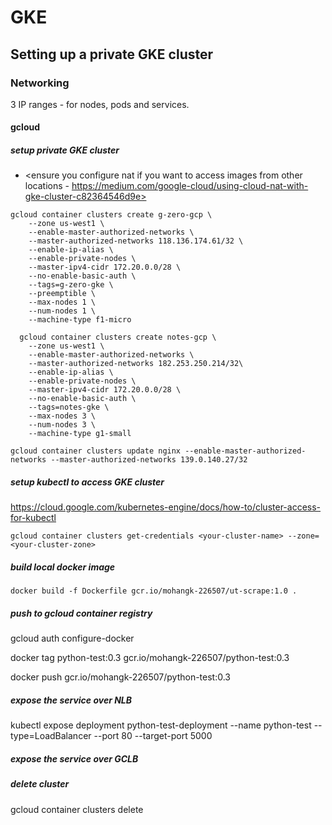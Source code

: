 # GKE

## Setting up a private GKE cluster

### Networking

3 IP ranges - for nodes, pods and services.

#### gcloud

##### setup private GKE cluster

- <ensure you configure nat if you want to access images from other locations - https://medium.com/google-cloud/using-cloud-nat-with-gke-cluster-c82364546d9e>

```
gcloud container clusters create g-zero-gcp \
    --zone us-west1 \
    --enable-master-authorized-networks \
    --master-authorized-networks 118.136.174.61/32 \
    --enable-ip-alias \
    --enable-private-nodes \
    --master-ipv4-cidr 172.20.0.0/28 \
    --no-enable-basic-auth \
    --tags=g-zero-gke \
    --preemptible \
    --max-nodes 1 \
    --num-nodes 1 \
    --machine-type f1-micro

  gcloud container clusters create notes-gcp \
    --zone us-west1 \
    --enable-master-authorized-networks \
    --master-authorized-networks 182.253.250.214/32\
    --enable-ip-alias \
    --enable-private-nodes \
    --master-ipv4-cidr 172.20.0.0/28 \
    --no-enable-basic-auth \
    --tags=notes-gke \
    --max-nodes 3 \
    --num-nodes 3 \
    --machine-type g1-small

gcloud container clusters update nginx --enable-master-authorized-networks --master-authorized-networks 139.0.140.27/32
```

##### setup kubectl to access GKE cluster

https://cloud.google.com/kubernetes-engine/docs/how-to/cluster-access-for-kubectl

```
gcloud container clusters get-credentials <your-cluster-name> --zone=<your-cluster-zone>
```

##### build local docker image

```
docker build -f Dockerfile gcr.io/mohangk-226507/ut-scrape:1.0 .
```

##### push to gcloud container registry

 gcloud auth configure-docker

docker tag python-test:0.3 gcr.io/mohangk-226507/python-test:0.3

docker push gcr.io/mohangk-226507/python-test:0.3

##### expose the service over NLB

kubectl expose deployment python-test-deployment --name python-test --type=LoadBalancer --port 80 --target-port 5000

##### expose the service over GCLB

##### delete cluster

gcloud container clusters delete <name of cluster>

